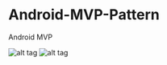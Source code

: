 # Android-MVP-Pattern
Android MVP

![alt tag](https://2.bp.blogspot.com/-pCPK_n_acxY/WQ3v-Xb8w6I/AAAAAAAAH8w/saYYwS7Z5QQtd4A_rizgr4WLivChopeDQCLcB/s600/Screenshot_1494083300.png "Login")
![alt tag](https://1.bp.blogspot.com/-cCRqs0QWkKU/WQ3wEAwf0cI/AAAAAAAAH80/ZQ-p-UmTXLYKkGfFOUFLgATIVylG59t2wCLcB/s600/Screenshot_1494083311.png "Home")
